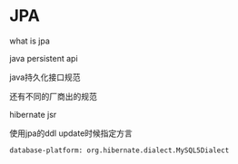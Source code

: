 # JPA

what is jpa

java persistent api

java持久化接口规范

还有不同的厂商出的规范

hibernate  jsr



使用jpa的ddl update时候指定方言

```properties
database-platform: org.hibernate.dialect.MySQL5Dialect
```

